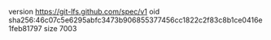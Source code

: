 version https://git-lfs.github.com/spec/v1
oid sha256:46c07c5e6295abfc3473b906855377456cc1822c2f83c8b1ce0416e1feb81797
size 7003

